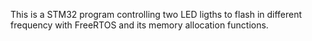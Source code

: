 This is a STM32 program controlling two LED ligths to flash in different frequency with FreeRTOS and its memory allocation functions.
